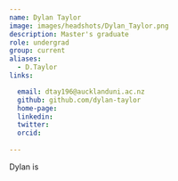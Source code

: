 ```yaml
---
name: Dylan Taylor
image: images/headshots/Dylan_Taylor.png
description: Master's graduate
role: undergrad
group: current
aliases:
  - D.Taylor
links:

  email: dtay196@aucklanduni.ac.nz
  github: github.com/dylan-taylor
  home-page:
  linkedin:
  twitter: 
  orcid:
  
---
```


Dylan is

